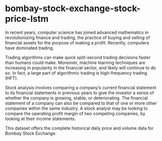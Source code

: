 # bombay-stock-exchange-stock-price-lstm

In recent years, computer science has joined advanced mathematics in revolutionizing finance and trading, the practice of buying and selling of financial assets for the purpose of making a profit. Recently, computers have dominated trading.

Trading algorithms can make quick split-second trading decisions faster than humans could make. Moreover, machine learning techniques are increasing in popularity in the financial sector, and likely will continue to do so. In fact, a large part of algorithmic trading is high-frequency trading (HFT).


Stock analysis involves comparing a company’s current financial statement to its financial statements in previous years to give the investor a sense of whether the company is growing, stable, or deteriorating. The financial statement of a company can also be compared to that of one or more other companies within the same industry. A stock analyst may be looking to compare the operating profit margin of two competing companies, by looking at their income statements.


This dataset offers the complete historical daily price and volume data for Bombay Stock Exchange.
